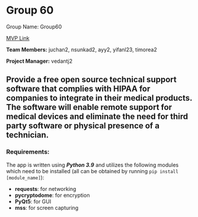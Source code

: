 # Group 60
Group Name: Group60

[MVP Link](https://docs.google.com/document/d/15COG5lMR9wkeuX8yNAEvavib9tcZ5eq_vfa_pq1KSZs/edit)

**Team Members:** juchan2, nsunkad2, ayy2, yifanl23, timorea2

**Project Manager:** vedantj2

Provide a free open source technical support software that complies with HIPAA for companies to integrate in their medical products. The software will enable remote
support for medical devices and eliminate the need for third party software or physical presence of a technician.
---
### Requirements:
The app is written using ***Python 3.9*** and utilizes the following modules which need to be installed (all can be obtained by running ```pip install [module_name]```):
- **requests**: for networking
- **pycryptodome**: for encryption
- **PyQt5**: for GUI
- **mss**: for screen capturing
